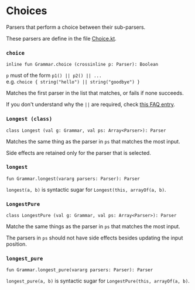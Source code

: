 # Choices

Parsers that perform a choice between their sub-parsers.

These parsers are define in the file [Choice.kt].

[Choice.kt]: /norswap/autumn/parsers/Choice.kt

### `choice`

    inline fun Grammar.choice (crossinline p: Parser): Boolean

`p` must of the form `p1() || p2() || ...`  
 e.g. `choice { string("hello") || string("goodbye") }`
 
 Matches the first parser in the list that matches, or fails if none succeeds.
 
If you don't understand why the `||` are required, check [this FAQ entry][pipes].
 
[pipes]: ../../faq/seq-choice-syntax.md

### `Longest (class)`

    class Longest (val g: Grammar, val ps: Array<Parser>): Parser

Matches the same thing as the parser in `ps` that matches the most input.
 
Side effects are retained only for the parser that is selected.

### `longest`

    fun Grammar.longest(vararg parsers: Parser): Parser

`longest(a, b)` is syntactic sugar for `Longest(this, arrayOf(a, b)`.

### `LongestPure`

    class LongestPure (val g: Grammar, val ps: Array<Parser>): Parser

Matche the same things as the parser in `ps` that matches the most input.
 
The parsers in `ps` should not have side effects besides updating the input position.

### `longest_pure`

    fun Grammar.longest_pure(vararg parsers: Parser): Parser

`longest_pure(a, b)` is syntactic sugar for `LongestPure(this, arrayOf(a, b)`.
